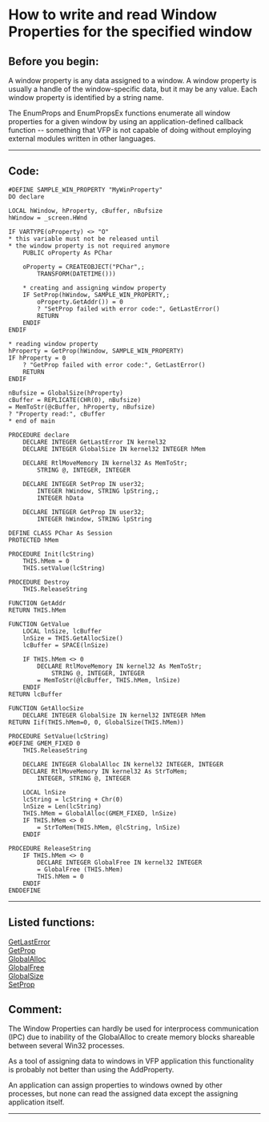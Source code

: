 
# How to write and read Window Properties for the specified window

## Before you begin:
A window property is any data assigned to a window. A window property is usually a handle of the window-specific data, but it may be any value. Each window property is identified by a string name.  

The EnumProps and EnumPropsEx functions enumerate all window properties for a given window by using an application-defined callback function -- something that VFP is not capable of doing without employing external modules written in other languages.  
  
***  


## Code:
```foxpro  
#DEFINE SAMPLE_WIN_PROPERTY "MyWinProperty"
DO declare

LOCAL hWindow, hProperty, cBuffer, nBufsize
hWindow = _screen.HWnd

IF VARTYPE(oProperty) <> "O"
* this variable must not be released until
* the window property is not required anymore
	PUBLIC oProperty As PChar

	oProperty = CREATEOBJECT("PChar",;
		TRANSFORM(DATETIME()))

	* creating and assigning window property
	IF SetProp(hWindow, SAMPLE_WIN_PROPERTY,;
		oProperty.GetAddr()) = 0
		? "SetProp failed with error code:", GetLastError()
		RETURN
	ENDIF
ENDIF

* reading window property
hProperty = GetProp(hWindow, SAMPLE_WIN_PROPERTY)
IF hProperty = 0
	? "GetProp failed with error code:", GetLastError()
	RETURN
ENDIF

nBufsize = GlobalSize(hProperty)
cBuffer = REPLICATE(CHR(0), nBufsize)
= MemToStr(@cBuffer, hProperty, nBufsize)
? "Property read:", cBuffer
* end of main

PROCEDURE declare
	DECLARE INTEGER GetLastError IN kernel32
	DECLARE INTEGER GlobalSize IN kernel32 INTEGER hMem

	DECLARE RtlMoveMemory IN kernel32 As MemToStr;
		STRING @, INTEGER, INTEGER

	DECLARE INTEGER SetProp IN user32;
		INTEGER hWindow, STRING lpString,;
		INTEGER hData

	DECLARE INTEGER GetProp IN user32;
		INTEGER hWindow, STRING lpString

DEFINE CLASS PChar As Session
PROTECTED hMem

PROCEDURE Init(lcString)
	THIS.hMem = 0
	THIS.setValue(lcString)

PROCEDURE Destroy
	THIS.ReleaseString

FUNCTION GetAddr
RETURN THIS.hMem

FUNCTION GetValue
	LOCAL lnSize, lcBuffer
	lnSize = THIS.GetAllocSize()
	lcBuffer = SPACE(lnSize)

	IF THIS.hMem <> 0
		DECLARE RtlMoveMemory IN kernel32 As MemToStr;
			STRING @, INTEGER, INTEGER
		= MemToStr(@lcBuffer, THIS.hMem, lnSize)
	ENDIF
RETURN lcBuffer

FUNCTION GetAllocSize
	DECLARE INTEGER GlobalSize IN kernel32 INTEGER hMem
RETURN Iif(THIS.hMem=0, 0, GlobalSize(THIS.hMem))

PROCEDURE SetValue(lcString)
#DEFINE GMEM_FIXED 0
	THIS.ReleaseString

	DECLARE INTEGER GlobalAlloc IN kernel32 INTEGER, INTEGER
	DECLARE RtlMoveMemory IN kernel32 As StrToMem;
		INTEGER, STRING @, INTEGER

	LOCAL lnSize
	lcString = lcString + Chr(0)
	lnSize = Len(lcString)
	THIS.hMem = GlobalAlloc(GMEM_FIXED, lnSize)
	IF THIS.hMem <> 0
		= StrToMem(THIS.hMem, @lcString, lnSize)
	ENDIF

PROCEDURE ReleaseString
	IF THIS.hMem <> 0
		DECLARE INTEGER GlobalFree IN kernel32 INTEGER
		= GlobalFree (THIS.hMem)
		THIS.hMem = 0
	ENDIF
ENDDEFINE  
```  
***  


## Listed functions:
[GetLastError](../libraries/kernel32/GetLastError.md)  
[GetProp](../libraries/user32/GetProp.md)  
[GlobalAlloc](../libraries/kernel32/GlobalAlloc.md)  
[GlobalFree](../libraries/kernel32/GlobalFree.md)  
[GlobalSize](../libraries/kernel32/GlobalSize.md)  
[SetProp](../libraries/user32/SetProp.md)  

## Comment:
The Window Properties can hardly be used for interprocess communication (IPC) due to inability of the GlobalAlloc to create memory blocks shareable between several Win32 processes.  
  
As a tool of assigning data to windows in VFP application this functionality is probably not better than using the AddProperty.  
  
An application can assign properties to windows owned by other processes, but none can read the assigned data except the assigning application itself.  
  
***  

